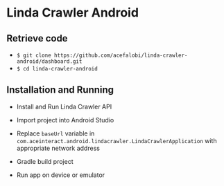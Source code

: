 # Linda Crawler Android

## Retrieve code

* `$ git clone https://github.com/acefalobi/linda-crawler-android/dashboard.git`
* `$ cd linda-crawler-android`


## Installation and Running

* Install and Run Linda Crawler API

* Import project into Android Studio
* Replace `baseUrl` variable in `com.aceinteract.android.lindacrawler.LindaCrawlerApplication` with appropriate network address

* Gradle build project
* Run app on device or emulator